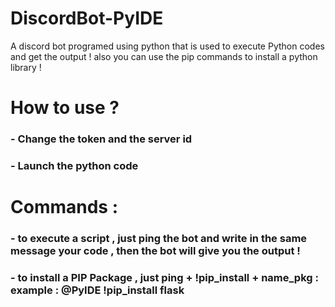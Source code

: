 # DiscordBot-PyIDE
A discord bot programed using python that is used to execute Python codes and get the output ! also you can use the pip commands to install a python library !

# How to use ?
### - Change the token and the server id
### - Launch the python code

# Commands :
### - to execute a script , just ping the bot and write in the same message your code , then the bot will give you the output !
### - to install a PIP Package , just ping + !pip_install + name_pkg : example : @PyIDE !pip_install flask

